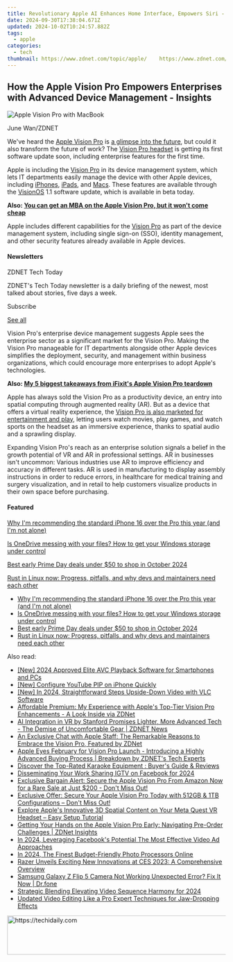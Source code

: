 ```yaml
---
title: Revolutionary Apple AI Enhances Home Interface, Empowers Siri - Insights on Latest Breakthrough
date: 2024-09-30T17:38:04.671Z
updated: 2024-10-02T10:24:57.882Z
tags:
  - apple
categories:
  - tech
thumbnail: https://www.zdnet.com/topic/apple/    https://www.zdnet.com/a/img/resize/b1626acb9e571165da81f7fc236f5ff8efc26281/2024/04/09/be259af0-44a9-4b97-aaaf-658bbdc2a6e9/gettyimages-1253038276.jpg?width=170&height=96&fit=crop&auto=webp
---
```


## How the Apple Vision Pro Empowers Enterprises with Advanced Device Management - Insights

![Apple Vision Pro with MacBook](https://www.zdnet.com/a/img/resize/2c4c14f97b804c264987874e9e5521cbb442ed83/2024/02/06/5f25dbb0-d90b-4a22-8467-d5b65a7793ac/dsc01204-2.jpg?auto=webp&width=1280)

June Wan/ZDNET

We've heard the [Apple Vision Pro](https://apple.sjv.io/c/159047/435031/7613?&sharedid=zdnet&partnerpropertyid=1980086&u=https%3A%2F%2Fwww.apple.com%2Fshop%2Fbuy-vision%2Fapple-vision-pro&subId1=zd-%5F%5FCOM%5FCLICK%5FID%5F%5F-dtp) is [a glimpse into the future](https://www.zdnet.com/article/i-tried-apple-vision-pro-for-a-weekend-and-here-are-my-3-biggest-takeaways/), but could it also transform the future of work? The [Vision Pro headset](https://www.zdnet.com/article/an-apple-store-employee-gave-me-a-surprising-reason-to-love-the-vision-pro/) is getting its first software update soon, including enterprise features for the first time. 

Apple is including the [Vision Pro](https://www.zdnet.com/article/apple-vision-pro-hands-on-buying-advice/) in its device management system, which lets IT departments easily manage the device with other Apple devices, including [iPhones](https://www.zdnet.com/article/best-iphone/), [iPads](https://www.zdnet.com/article/best-ipad/), and [Macs](https://www.zdnet.com/article/best-mac/). These features are available through the [VisionOS](https://www.zdnet.com/article/inside-visionos-18-things-developers-need-to-know-about-coding-for-apple-vision-pro/) 1.1 software update, which is available in beta today. 

**Also: [You can get an MBA on the Apple Vision Pro, but it won't come cheap](https://www.zdnet.com/article/you-can-get-an-mba-on-the-apple-vision-pro-but-it-wont-come-cheap/)**

Apple includes different capabilities for the [Vision Pro](https://www.zdnet.com/article/vision-pro-reviews-what-early-hands-on-reports-of-apples-3500-headset-tell-us/) as part of the device management system, including single sign-on (SSO), identity management, and other security features already available in Apple devices.

#### Newsletters

ZDNET Tech Today

ZDNET's Tech Today newsletter is a daily briefing of the newest, most talked about stories, five days a week.

 Subscribe

[See all](https://www.zdnet.com/newsletters/)

Vision Pro's enterprise device management suggests Apple sees the enterprise sector as a significant market for the Vision Pro. Making the Vision Pro manageable for IT departments alongside other Apple devices simplifies the deployment, security, and management within business organizations, which could encourage more enterprises to adopt Apple's technologies. 

**Also: [My 5 biggest takeaways from iFixit's Apple Vision Pro teardown](https://www.zdnet.com/article/my-5-biggest-takeaways-from-ifixits-apple-vision-pro-teardown/)**

Apple has always sold the Vision Pro as a productivity device, an entry into spatial computing through augmented reality (AR). But as a device that offers a virtual reality experience, the [Vision Pro is also marketed for entertainment and play](https://www.zdnet.com/article/apple-is-now-marketing-vision-pro-as-the-ultimate-entertainment-device/), letting users watch movies, play games, and watch sports on the headset as an immersive experience, thanks to spatial audio and a sprawling display. 

Expanding Vision Pro's reach as an enterprise solution signals a belief in the growth potential of VR and AR in professional settings. AR in businesses isn't uncommon: Various industries use AR to improve efficiency and accuracy in different tasks. AR is used in manufacturing to display assembly instructions in order to reduce errors, in healthcare for medical training and surgery visualization, and in retail to help customers visualize products in their own space before purchasing.

#### Featured

[Why I'm recommending the standard iPhone 16 over the Pro this year (and I'm not alone)](https://www.zdnet.com/article/why-im-recommending-the-standard-iphone-16-over-the-pro-this-year-and-im-not-alone/ "Why I'm recommending the standard iPhone 16 over the Pro this year (and I'm not alone)")

[Is OneDrive messing with your files? How to get your Windows storage under control](https://www.zdnet.com/article/is-onedrive-messing-with-your-files-how-to-get-your-windows-storage-under-control/ "Is OneDrive messing with your files? How to get your Windows storage under control")

[Best early Prime Day deals under $50 to shop in October 2024](https://www.zdnet.com/article/best-early-prime-day-deals-under-50/ "Best early Prime Day deals under $50 to shop in October 2024")

[Rust in Linux now: Progress, pitfalls, and why devs and maintainers need each other](https://www.zdnet.com/article/rust-in-linux-now-progress-pitfalls-and-why-devs-and-maintainers-need-each-other/ "Rust in Linux now: Progress, pitfalls, and why devs and maintainers need each other")

* [Why I'm recommending the standard iPhone 16 over the Pro this year (and I'm not alone)](https://www.zdnet.com/article/why-im-recommending-the-standard-iphone-16-over-the-pro-this-year-and-im-not-alone/ "Why I'm recommending the standard iPhone 16 over the Pro this year (and I'm not alone)")
* [Is OneDrive messing with your files? How to get your Windows storage under control](https://www.zdnet.com/article/is-onedrive-messing-with-your-files-how-to-get-your-windows-storage-under-control/ "Is OneDrive messing with your files? How to get your Windows storage under control")
* [Best early Prime Day deals under $50 to shop in October 2024](https://www.zdnet.com/article/best-early-prime-day-deals-under-50/ "Best early Prime Day deals under $50 to shop in October 2024")
* [Rust in Linux now: Progress, pitfalls, and why devs and maintainers need each other](https://www.zdnet.com/article/rust-in-linux-now-progress-pitfalls-and-why-devs-and-maintainers-need-each-other/ "Rust in Linux now: Progress, pitfalls, and why devs and maintainers need each other")

<ins class="adsbygoogle"
     style="display:block"
     data-ad-format="autorelaxed"
     data-ad-client="ca-pub-7571918770474297"
     data-ad-slot="1223367746"></ins>

<ins class="adsbygoogle"
     style="display:block"
     data-ad-client="ca-pub-7571918770474297"
     data-ad-slot="8358498916"
     data-ad-format="auto"
     data-full-width-responsive="true"></ins>

<span class="atpl-alsoreadstyle">Also read:</span>
<div><ul>
<li><a href="https://fox-hovers.techidaily.com/new-2024-approved-elite-avc-playback-software-for-smartphones-and-pcs/"><u>[New] 2024 Approved Elite AVC Playback Software for Smartphones and PCs</u></a></li>
<li><a href="https://extra-lessons.techidaily.com/new-configure-youtube-pip-on-iphone-quickly/"><u>[New] Configure YouTube PIP on iPhone Quickly</u></a></li>
<li><a href="https://desktop-recording.techidaily.com/new-in-2024-straightforward-steps-upside-down-video-with-vlc-software/"><u>[New] In 2024, Straightforward Steps Upside-Down Video with VLC Software</u></a></li>
<li><a href="https://technical-tips.techidaily.com/affordable-premium-my-experience-with-apples-top-tier-vision-pro-enhancements-a-look-inside-via-zdnet/"><u>Affordable Premium: My Experience with Apple's Top-Tier Vision Pro Enhancements - A Look Inside via ZDNet</u></a></li>
<li><a href="https://technical-tips.techidaily.com/ai-integration-in-vr-by-stanford-promises-lighter-more-advanced-tech-the-demise-of-uncomfortable-gear-zdnet-news/"><u>AI Integration in VR by Stanford Promises Lighter, More Advanced Tech - The Demise of Uncomfortable Gear | ZDNET News</u></a></li>
<li><a href="https://technical-tips.techidaily.com/an-exclusive-chat-with-apple-staff-the-remarkable-reasons-to-embrace-the-vision-pro-featured-by-zdnet/"><u>An Exclusive Chat with Apple Staff: The Remarkable Reasons to Embrace the Vision Pro, Featured by ZDNet</u></a></li>
<li><a href="https://technical-tips.techidaily.com/apple-eyes-february-for-vision-pro-launch-introducing-a-highly-advanced-buying-process-breakdown-by-zdnets-tech-experts/"><u>Apple Eyes February for Vision Pro Launch - Introducing a Highly Advanced Buying Process | Breakdown by ZDNET's Tech Experts</u></a></li>
<li><a href="https://buynow-help.techidaily.com/discover-the-top-rated-karaoke-equipment-buyers-guide-and-reviews/"><u>Discover the Top-Rated Karaoke Equipment : Buyer's Guide & Reviews</u></a></li>
<li><a href="https://instagram-clips.techidaily.com/disseminating-your-work-sharing-igtv-on-facebook-for-2024/"><u>Disseminating Your Work Sharing IGTV on Facebook for 2024</u></a></li>
<li><a href="https://technical-tips.techidaily.com/exclusive-bargain-alert-secure-the-apple-vision-pro-from-amazon-now-for-a-rare-sale-at-just-200-dont-miss-out/"><u>Exclusive Bargain Alert: Secure the Apple Vision Pro From Amazon Now for a Rare Sale at Just $200 - Don't Miss Out!</u></a></li>
<li><a href="https://technical-tips.techidaily.com/exclusive-offer-secure-your-apple-vision-pro-today-with-512gb-and-1tb-configurations-dont-miss-out/"><u>Exclusive Offer: Secure Your Apple Vision Pro Today with 512GB & 1TB Configurations – Don't Miss Out!</u></a></li>
<li><a href="https://technical-tips.techidaily.com/explore-apples-innovative-3d-spatial-content-on-your-meta-quest-vr-headset-easy-setup-tutorial/"><u>Explore Apple's Innovative 3D Spatial Content on Your Meta Quest VR Headset – Easy Setup Tutorial</u></a></li>
<li><a href="https://technical-tips.techidaily.com/getting-your-hands-on-the-apple-vision-pro-early-navigating-pre-order-challenges-zdnet-insights/"><u>Getting Your Hands on the Apple Vision Pro Early: Navigating Pre-Order Challenges | ZDNet Insights</u></a></li>
<li><a href="https://facebook-videos.techidaily.com/in-2024-leveraging-facebooks-potential-the-most-effective-video-ad-approaches/"><u>In 2024, Leveraging Facebook's Potential The Most Effective Video Ad Approaches</u></a></li>
<li><a href="https://vp-tips.techidaily.com/in-2024-the-finest-budget-friendly-photo-processors-online/"><u>In 2024, The Finest Budget-Friendly Photo Processors Online</u></a></li>
<li><a href="https://technical-tips.techidaily.com/razer-unveils-exciting-new-innovations-at-ces-2023-a-comprehensive-overview/"><u>Razer Unveils Exciting New Innovations at CES 2023: A Comprehensive Overview</u></a></li>
<li><a href="https://howto.techidaily.com/samsung-galaxy-z-flip-5-camera-not-working-unexpected-error-fix-it-now-drfone-by-drfone-fix-android-problems-fix-android-problems/"><u>Samsung Galaxy Z Flip 5 Camera Not Working Unexpected Error? Fix It Now | Dr.fone</u></a></li>
<li><a href="https://on-screen-recording.techidaily.com/strategic-blending-elevating-video-sequence-harmony-for-2024/"><u>Strategic Blending Elevating Video Sequence Harmony for 2024</u></a></li>
<li><a href="https://ai-video-apps.techidaily.com/updated-video-editing-like-a-pro-expert-techniques-for-jaw-dropping-effects/"><u>Updated Video Editing Like a Pro Expert Techniques for Jaw-Dropping Effects</u></a></li>
</ul></div>

<!-- affiliate ads begin -->
<a href="https://appsumo.8odi.net/c/5597632/2100530/7443" target="_top" id="2100530">
  <img src="//a.impactradius-go.com/display-ad/7443-2100530" border="0" alt="https://techidaily.com" width="728" height="90"/>
</a>
<img height="0" width="0" src="https://appsumo.8odi.net/i/5597632/2100530/7443" style="position:absolute;visibility:hidden;" border="0" />
<!-- affiliate ads end -->

